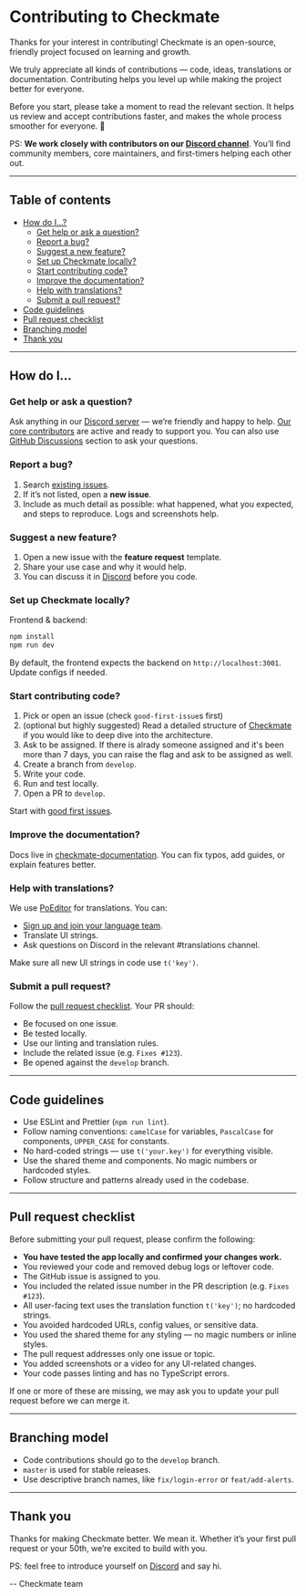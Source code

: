 # Contributing to Checkmate

Thanks for your interest in contributing! Checkmate is an open-source, friendly project focused on learning and growth.

We truly appreciate all kinds of contributions — code, ideas, translations or documentation. Contributing helps you level up while making the project better for everyone.

Before you start, please take a moment to read the relevant section. It helps us review and accept contributions faster, and makes the whole process smoother for everyone. 💚

PS: **We work closely with contributors on our [Discord channel](https://discord.com/invite/NAb6H3UTjK)**. You’ll find community members, core maintainers, and first-timers helping each other out.

---

## Table of contents

- [How do I...?](#how-do-i)
  - [Get help or ask a question?](#get-help-or-ask-a-question)
  - [Report a bug?](#report-a-bug)
  - [Suggest a new feature?](#suggest-a-new-feature)
  - [Set up Checkmate locally?](#set-up-checkmate-locally)
  - [Start contributing code?](#start-contributing-code)
  - [Improve the documentation?](#improve-the-documentation)
  - [Help with translations?](#help-with-translations)
  - [Submit a pull request?](#submit-a-pull-request)
- [Code guidelines](#code-guidelines)
- [Pull request checklist](#pull-request-checklist)
- [Branching model](#branching-model)
- [Thank you](#thank-you)

---

## How do I...

### Get help or ask a question?

Ask anything in our [Discord server](https://discord.com/invite/NAb6H3UTjK) — we’re friendly and happy to help. [Our core contributors](https://github.com/bluewave-labs/checkmate?tab=readme-ov-file#-contributing) are active and ready to support you. You can also use [GitHub Discussions](https://github.com/bluewave-labs/Checkmate/discussions) section to ask your questions.

### Report a bug?

1. Search [existing issues](https://github.com/bluewave-labs/checkmate/issues).
2. If it’s not listed, open a **new issue**.
3. Include as much detail as possible: what happened, what you expected, and steps to reproduce. Logs and screenshots help.

### Suggest a new feature?

1. Open a new issue with the **feature request** template.
2. Share your use case and why it would help.
3. You can discuss it in [Discord](https://discord.com/invite/NAb6H3UTjK) before you code.

### Set up Checkmate locally?

Frontend & backend:
```bash
npm install
npm run dev
```

By default, the frontend expects the backend on `http://localhost:3001`. Update configs if needed.

### Start contributing code?

1. Pick or open an issue (check `good-first-issue`s first)
2. (optional but highly suggested) Read a detailed structure of [Checkmate](https://deepwiki.com/bluewave-labs/Checkmate) if you would like to deep dive into the architecture.
3. Ask to be assigned. If there is alrady someone assigned and it's been more than 7 days, you can raise the flag and ask to be assigned as well.
4. Create a branch from `develop`.
5. Write your code.
6. Run and test locally.
7. Open a PR to `develop`.

Start with [good first issues](https://github.com/bluewave-labs/checkmate/issues?q=is%3Aissue+is%3Aopen+label%3A%22good+first+issue%22).

### Improve the documentation?

Docs live in [checkmate-documentation](https://github.com/bluewave-labs/checkmate-documentation). You can fix typos, add guides, or explain features better.

### Help with translations?

We use [PoEditor](https://poeditor.com) for translations. You can:
- [Sign up and join your language team](https://poeditor.com/join/project/lRUoGZFCsJ).
- Translate UI strings.
- Ask questions on Discord in the relevant #translations channel.

Make sure all new UI strings in code use `t('key')`.

### Submit a pull request?

Follow the [pull request checklist](#pull-request-checklist). Your PR should:
- Be focused on one issue.
- Be tested locally.
- Use our linting and translation rules.
- Include the related issue (e.g. `Fixes #123`).
- Be opened against the `develop` branch.

---

## Code guidelines

- Use ESLint and Prettier (`npm run lint`).
- Follow naming conventions: `camelCase` for variables, `PascalCase` for components, `UPPER_CASE` for constants.
- No hard-coded strings — use `t('your.key')` for everything visible.
- Use the shared theme and components. No magic numbers or hardcoded styles.
- Follow structure and patterns already used in the codebase.

---

## Pull request checklist

Before submitting your pull request, please confirm the following:

- **You have tested the app locally and confirmed your changes work.**
- You reviewed your code and removed debug logs or leftover code.
- The GitHub issue is assigned to you.
- You included the related issue number in the PR description (e.g. `Fixes #123`).
- All user-facing text uses the translation function `t('key')`; no hardcoded strings.
- You avoided hardcoded URLs, config values, or sensitive data.
- You used the shared theme for any styling — no magic numbers or inline styles.
- The pull request addresses only one issue or topic.
- You added screenshots or a video for any UI-related changes.
- Your code passes linting and has no TypeScript errors.

If one or more of these are missing, we may ask you to update your pull request before we can merge it.

---

## Branching model

- Code contributions should go to the `develop` branch.
- `master` is used for stable releases.
- Use descriptive branch names, like `fix/login-error` or `feat/add-alerts`.

---

## Thank you

Thanks for making Checkmate better. We mean it. Whether it’s your first pull request or your 50th, we’re excited to build with you.

PS: feel free to introduce yourself on [Discord](https://discord.gg/YOUR-DISCORD-LINK) and say hi. 

-- Checkmate team


